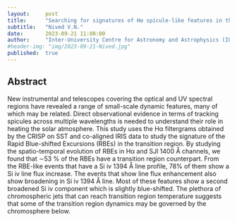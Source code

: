 ```yaml
---
layout:     post
title:      "Searching for signatures of Hα spicule-like features in the solar transition region"
subtitle:   "Nived V.N."
date:       2023-09-21 11:00:00
author:     "Inter-University Centre for Astronomy and Astrophysics (IUCAA), India"
#header-img: "img/2023-09-21-Nived.jpg"
published:  true
---
```


## Abstract
New instrumental and telescopes covering the optical and UV spectral regions have revealed a range of small-scale dynamic features, many of which may be related. Direct observational evidence in terms of tracking spicules across multiple wavelengths is needed to understand their role in heating the solar atmosphere. This study uses the Hα filtergrams obtained by the CRISP on SST and co-aligned IRIS data to study the signature of the Rapid Blue-shifted Excursions (RBEs) in the transition region. By studying the spatio-temporal evolution of RBEs in Hα and SJI 1400 Å channels, we found that ∼53 % of the RBEs have a transition region counterpart. From the RBE-like events that have a Si iv 1394 Å line profile, 78% of them show a Si iv line flux increase. The events that show line flux enhancement also show broadening in Si iv 1394 Å line. Most of these features show a second broadened Si iv component which is slightly blue-shifted. The plethora of chromospheric jets that can reach transition region temperature suggests that some of the transition region dynamics may be governed by the chromosphere below.
